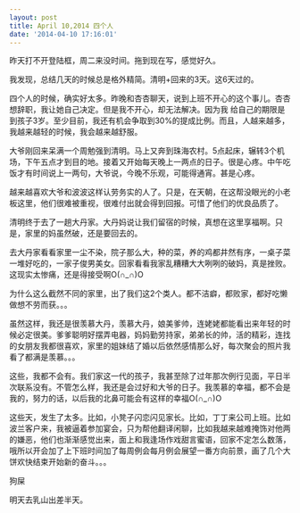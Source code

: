 ```yaml
---
layout: post
title: April 10,2014 四个人
date: '2014-04-10 17:16:01'
---
```



昨天打不开登陆框，周二来没时间。拖到现在写，感觉好久。

我发现，总结几天的时候总是格外精简。清明+回来的3天。这6天过的。

四个人的时候，确实好太多。昨晚和杏杏聊天，说到上班不开心的这个事儿。杏杏想辞职，我让她自己决定。但是我不开心，却无法解决。因为我 给自己的期限是到孩子3岁。至少目前，我还有机会争取到30%的提成比例。而且，人越来越多，我越来越轻的时候，我会越来越舒服。

大爷刚回来呆满一个周勉强到清明。马上又奔到珠海农村。5点起床，辗转3个机场，下午五点才到目的地。接着又开始每天晚上一两点的日子。很是心疼。中午吃饭才有时间说上一两句，大爷说，今晚不乐观，可能得通宵。甚是心疼。

越来越喜欢大爷和波波这样认劳务实的人了。只是，在天朝，在这帮没眼光的小老板这里，他们很难被重视，很难付出就会得到回报。可惜了他们的优良品质了。

清明终于去了一趟大丹家。大丹妈说让我们留宿的时候，真想在这里享福啊。只是，家里的妈虽然破，还是要回去的。

去大丹家看看家里一尘不染，院子那么大，种的菜，养的鸡都井然有序，一桌子菜一堆好吃的，一家子俊男美女。回家看看我家乱糟糟大大咧咧的破妈，真是挫败。这现实太惨痛，还是得接受啊O(∩_∩)O

为什么这么截然不同的家里，出了我们这2个类人。都不洁癖，都败家，都好吃懒做想不劳而获。。。

虽然这样，我还是很羡慕大丹，羡慕大丹，娘美爹帅，连姥姥都能看出来年轻的时候必定很美。爹爹聪明好摆弄电器，妈妈勤劳持家，弟弟长的帅，活的精彩，连找的女朋友我都很喜欢，家里的姐妹结了婚以后依然感情那么好，每次聚会的照片我看了都满是羡慕。。。

这些，我都不会有。我们家这一代的孩子，我甚至除了过年那次例行见面，平日半次联系没有。不管怎么样，我还是会过好和大爷的日子。我羡慕的幸福，都不会是我的，努力的话，以后我的北鼻可能会有这样的幸福O(∩_∩)O

这些天，发生了太多。比如，小凳子闪恋闪见家长。比如，丁丁来公司上班。比如波兰客户来，我被逼着参加宴会，只为帮他翻译闲聊，比如我越来越难掩饰对他两的嫌恶，他们也渐渐感觉出来，面上和我逢场作戏甜言蜜语，回家不定怎么数落，哦所以开会加了上下班时间加了每周例会每月例会展望一番方向前景，画了几个大饼欢快结束开始新的奋斗。。。

狗屎

明天去乳山出差半天。


